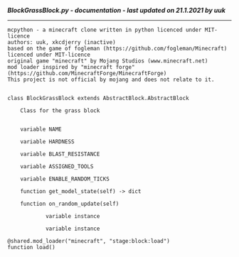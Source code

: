 ***BlockGrassBlock.py - documentation - last updated on 21.1.2021 by uuk***
___

    mcpython - a minecraft clone written in python licenced under MIT-licence
    authors: uuk, xkcdjerry (inactive)
    based on the game of fogleman (https://github.com/fogleman/Minecraft) licenced under MIT-licence
    original game "minecraft" by Mojang Studios (www.minecraft.net)
    mod loader inspired by "minecraft forge" (https://github.com/MinecraftForge/MinecraftForge)
    This project is not official by mojang and does not relate to it.


    class BlockGrassBlock extends AbstractBlock.AbstractBlock
        
        Class for the grass block


        variable NAME

        variable HARDNESS

        variable BLAST_RESISTANCE

        variable ASSIGNED_TOOLS

        variable ENABLE_RANDOM_TICKS

        function get_model_state(self) -> dict

        function on_random_update(self)

                variable instance

                variable instance

    @shared.mod_loader("minecraft", "stage:block:load")
    function load()